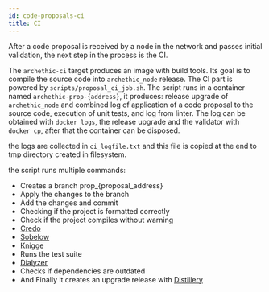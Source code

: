 ```yaml
---
id: code-proposals-ci
title: CI
---
```


After a code proposal is received by a node in the network and passes initial validation, the next step in the process is the CI.

The `archethic-ci` target produces an image with build tools.
Its goal is to compile the source code into `archethic_node` release.
The CI part is powered by `scripts/proposal_ci_job.sh`.
The script runs in a container named `archethic-prop-{address}`, it produces: release upgrade of `archethic_node` and combined log of application of a code proposal to the source code, execution of unit tests, and log from linter. The log can be obtained with `docker logs`, the release upgrade and the validator with `docker cp`, after that the container can be disposed.

the logs are collected in `ci_logfile.txt` and this file is copied at the end to tmp directory created in filesystem.

the script runs multiple commands:

* Creates a branch prop_{proposal_address}
* Apply the changes to the branch
* Add the changes and commit
* Checking if the project is formatted correctly
* Check if the project compiles without warning
* [Credo](https://github.com/rrrene/credo)
* [Sobelow](https://github.com/nccgroup/sobelow)
* [Knigge](https://github.com/sascha-wolf/knigge)
* Runs the test suite
* [Dialyzer](https://github.com/jeremyjh/dialyxir)
* Checks if dependencies are outdated
* And Finally it creates an upgrade release with [Distillery](https://github.com/bitwalker/distillery)
